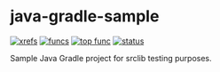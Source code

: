 java-gradle-sample
=================

[![xrefs](https://sourcegraph.com/api/repos/github.com/sgtest/java-gradle-sample/badges/xrefs.png)](https://sourcegraph.com/github.com/sgtest/java-gradle-sample)
[![funcs](https://sourcegraph.com/api/repos/github.com/sgtest/java-gradle-sample/badges/funcs.png)](https://sourcegraph.com/github.com/sgtest/java-gradle-sample)
[![top func](https://sourcegraph.com/api/repos/github.com/sgtest/java-gradle-sample/badges/top-func.png)](https://sourcegraph.com/github.com/sgtest/java-gradle-sample)
[![status](https://sourcegraph.com/api/repos/github.com/sgtest/java-gradle-sample/badges/status.png)](https://sourcegraph.com/github.com/sgtest/java-gradle-sample)

Sample Java Gradle project for srclib testing purposes.
